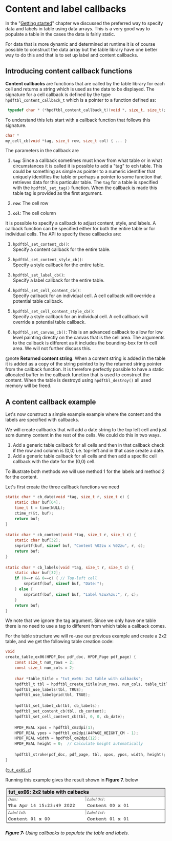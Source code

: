 # Content and label callbacks

In the "[Getting started](GettingStarted.md)" chapter we discussed the preferred way to specify data and labels in table using data arrays. This is a very good way to populate a table in the cases the data is fairly static. 

For data that is more dynamic and determined at runtime it is of course possible to construct the data array but the table library have one better way to do this and that is to set up label and content callbacks.


## Introducing content callback functions
**Content callbacks** are functions that are called by the table library for each cell and returns a string which is used as tne data to be displayed. The signature for a cell callback is defined by the type `hpdftbl_content_callback_t` which is a pointer to a function defined as:

```C
 typedef char * (*hpdftbl_content_callback_t)(void *, size_t, size_t);
```

To understand this lets start with a callback function that follows this signature.

```c
char *
my_cell_cb(void *tag, size_t row, size_t col) { ... }
```

The parameters in the callback are

1. **`tag`**: Since a callback sometimes must know from what table or in what circumstances it is called it is possible to add a "tag" to ech table. This could be something as simple as pointer to a numeric identifier that uniquely identifies the table or perhaps a pointer to some function that retrieves data for this particular table. The `tag` for a table is specified with the `hpdftbl_set_tag()` function.
 When the callback is made this table tag is provided as the first argument. 


2. **`row`**: The cell row


3. **`col`**: The cell column


It is possible to specify a callback to adjust content, style, and labels. 
A callback function can be specified either for both the entire table or for individual cells. 
The API to specify these callbacks are:

1. `hpdftbl_set_content_cb()`:  
   Specify a content callback for the entire table.   


2. `hpdftbl_set_content_style_cb()`:  
   Specify a style callback for the entire table.   


3. `hpdftbl_set_label_cb()`:   
   Specify a label callback for the entire table.   

  
4. `hpdftbl_set_cell_content_cb()`:     
    Specify callback for an individual cell. A cell callback will override a potential table callback.  


6. `hpdftbl_set_cell_content_style_cb()`:   
    Specify a style callback for an individual cell. A cell callback will override a potential table callback.   


7. `hpdftbl_set_canvas_cb()`: 
    This is an advanced callback to allow for low level painting directly on the canvas that is the cell area. The arguments to the callback is different as it includes the bounding-box for th cell area. We will not further discuss this.

@note **Returned content string**. When a content string is added in the table it is added as a copy of the string pointed to by the returned string pointer from the callback function. It is therefore perfectly possible to have a static allocated buffer in the callback function that is used to construct the content. When the table is destroyd using `hpdftbl_destroy()` all used memory will be freed.


## A content callback example

Let's now construct a simple example example where the content and the labels are specified with callbacks. 

We will create callbacks that will add a date string to the top left cell and just som dummy content in the rest of the cells. We could do this in two ways. 

1. Add a generic table callback for all cells and then in that callback check if the row and column is (0,0) i.e. top-left and in that case create a date.
2. Add a generic table callback for all cells and then add a specific cell callback with the date for the (0,0) cell.

To illustrate both methods we will use method 1 for the labels and method 2 for the content.

Let's first create the three callback functions we need

```c
static char * cb_date(void *tag, size_t r, size_t c) {
    static char buf[64];
    time_t t = time(NULL);
    ctime_r(&t, buf);
    return buf;
}

static char * cb_content(void *tag, size_t r, size_t c) {
    static char buf[32];
    snprintf(buf, sizeof buf, "Content %02zu x %02zu", r, c);
    return buf;
}

static char * cb_labels(void *tag, size_t r, size_t c) {
    static char buf[32];
    if (0==r && 0==c) { // Top-left cell
        snprintf(buf, sizeof buf, "Date:");
    } else {
        snprintf(buf, sizeof buf, "Label %zux%zu:", r, c);
    }
    return buf;
}
```

We note that we ignore the tag argument. Since we only have one table there is no need to use a tag to different from which table a callback comes.

For the table structure we will re-use our previous example and create a 2x2 table, and we get the following table creation code:

```c
void
create_table_ex06(HPDF_Doc pdf_doc, HPDF_Page pdf_page) {
    const size_t num_rows = 2;
    const size_t num_cols = 2;

    char *table_title = "tut_ex06: 2x2 table with calbacks";
    hpdftbl_t tbl = hpdftbl_create_title(num_rows, num_cols, table_title);
    hpdftbl_use_labels(tbl, TRUE);
    hpdftbl_use_labelgrid(tbl, TRUE);

    hpdftbl_set_label_cb(tbl, cb_labels);
    hpdftbl_set_content_cb(tbl, cb_content);
    hpdftbl_set_cell_content_cb(tbl, 0, 0, cb_date);

    HPDF_REAL xpos = hpdftbl_cm2dpi(1);
    HPDF_REAL ypos = hpdftbl_cm2dpi(A4PAGE_HEIGHT_CM - 1);
    HPDF_REAL width = hpdftbl_cm2dpi(12);
    HPDF_REAL height = 0;  // Calculate height automatically
    
    hpdftbl_stroke(pdf_doc, pdf_page, tbl, xpos, ypos, width, height);
}
```
([`tut_ex05.c`](../examples/tut_ex05.c))

Running this example gives the result shown in **Figure 7.**  below

![tut_ex06.c](screenshots/tut_ex06.png)   

***Figure 7:*** *Using callbacks to populate the table and labels.*




